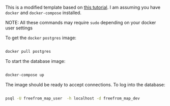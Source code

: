 This is a modified template based on [this tutorial](https://kb.objectrocket.com/postgresql/create-a-postgresql-docker-container-975). I am assuming you have `docker` and `docker-compose` installed.

NOTE: All these commands may require `sudo` depending on your docker user settings

To get the `docker` `postgres` image:

```bash

docker pull postgres
```

To start the database image:

```bash

docker-compose up
```

The image should be ready to accept connections. To log into the database:

```bash

psql -U freefrom_map_user  -h localhost -d freefrom_map_dev
```

